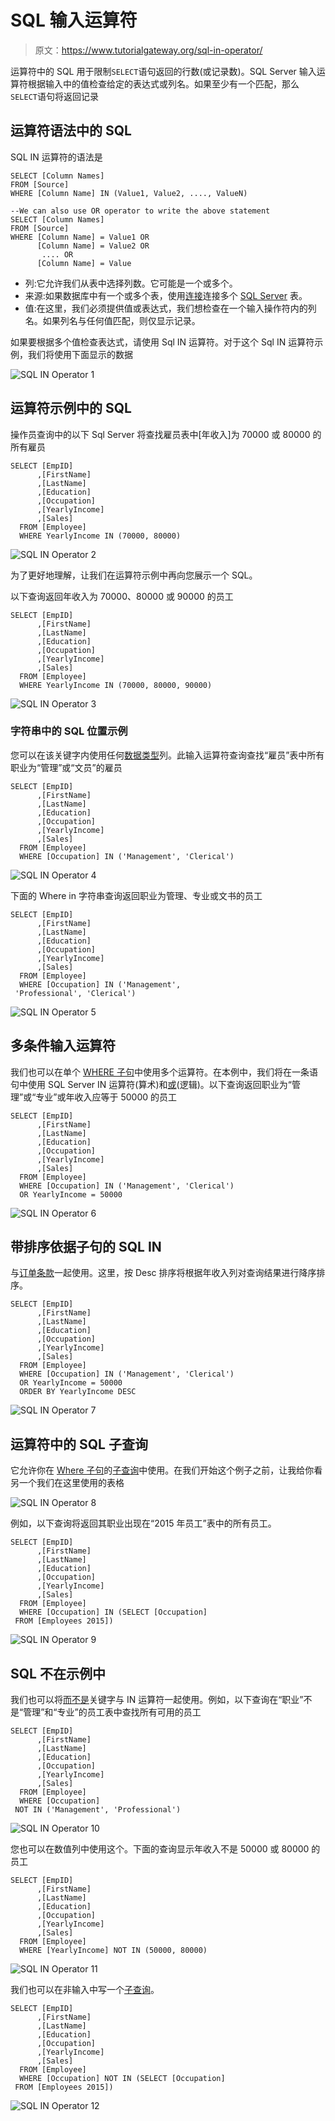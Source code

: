 # SQL 输入运算符

> 原文：<https://www.tutorialgateway.org/sql-in-operator/>

运算符中的 SQL 用于限制`SELECT`语句返回的行数(或记录数)。SQL Server 输入运算符根据输入中的值检查给定的表达式或列名。如果至少有一个匹配，那么`SELECT`语句将返回记录

## 运算符语法中的 SQL

SQL IN 运算符的语法是

```
SELECT [Column Names]
FROM [Source]
WHERE [Column Name] IN (Value1, Value2, ...., ValueN)

--We can also use OR operator to write the above statement
SELECT [Column Names]
FROM [Source]
WHERE [Column Name] = Value1 OR
      [Column Name] = Value2 OR
       .... OR
      [Column Name] = Value
```

*   列:它允许我们从表中选择列数。它可能是一个或多个。
*   来源:如果数据库中有一个或多个表，使用[连接](https://www.tutorialgateway.org/sql-joins/)连接多个 [SQL Server](https://www.tutorialgateway.org/sql/) 表。
*   值:在这里，我们必须提供值或表达式，我们想检查在一个输入操作符内的列名。如果列名与任何值匹配，则仅显示记录。

如果要根据多个值检查表达式，请使用 Sql IN 运算符。对于这个 Sql IN 运算符示例，我们将使用下面显示的数据

![SQL IN Operator 1](img/8f5e316316dadff6974b6f3afc0b04dc.png)

## 运算符示例中的 SQL

操作员查询中的以下 Sql Server 将查找雇员表中[年收入]为 70000 或 80000 的所有雇员

```
SELECT [EmpID]
      ,[FirstName]
      ,[LastName]
      ,[Education]
      ,[Occupation]
      ,[YearlyIncome]
      ,[Sales]
  FROM [Employee]
  WHERE YearlyIncome IN (70000, 80000)
```

![SQL IN Operator 2](img/d780e3f0a50cd7dea55fa00329bb4074.png)

为了更好地理解，让我们在运算符示例中再向您展示一个 SQL。

以下查询返回年收入为 70000、80000 或 90000 的员工

```
SELECT [EmpID]
      ,[FirstName]
      ,[LastName]
      ,[Education]
      ,[Occupation]
      ,[YearlyIncome]
      ,[Sales]
  FROM [Employee]
  WHERE YearlyIncome IN (70000, 80000, 90000)
```

![SQL IN Operator 3](img/a3474eed8d5dc1456755452fb398c646.png)

### 字符串中的 SQL 位置示例

您可以在该关键字内使用任何[数据类型](https://www.tutorialgateway.org/sql-data-types/)列。此输入运算符查询查找“雇员”表中所有职业为“管理”或“文员”的雇员

```
SELECT [EmpID]
      ,[FirstName]
      ,[LastName]
      ,[Education]
      ,[Occupation]
      ,[YearlyIncome]
      ,[Sales]
  FROM [Employee]
  WHERE [Occupation] IN ('Management', 'Clerical')
```

![SQL IN Operator 4](img/1d7aacf965e5c38c355b411d674423a3.png)

下面的 Where in 字符串查询返回职业为管理、专业或文书的员工

```
SELECT [EmpID]
      ,[FirstName]
      ,[LastName]
      ,[Education]
      ,[Occupation]
      ,[YearlyIncome]
      ,[Sales]
  FROM [Employee]
  WHERE [Occupation] IN ('Management', 
 'Professional', 'Clerical')
```

![SQL IN Operator 5](img/90cfa91870e0c165ea33ae7d63aa2180.png)

## 多条件输入运算符

我们也可以在单个 [WHERE 子句](https://www.tutorialgateway.org/sql-where-clause/)中使用多个运算符。在本例中，我们将在一条语句中使用 SQL Server IN 运算符(算术)和[或](https://www.tutorialgateway.org/sql-and-or-operators/)(逻辑)。以下查询返回职业为“管理”或“专业”或年收入应等于 50000 的员工

```
SELECT [EmpID]
      ,[FirstName]
      ,[LastName]
      ,[Education]
      ,[Occupation]
      ,[YearlyIncome]
      ,[Sales]
  FROM [Employee]
  WHERE [Occupation] IN ('Management', 'Clerical')
  OR YearlyIncome = 50000
```

![SQL IN Operator 6](img/ba72dde13095cc0bfc8b9ec9c5ba54c3.png)

## 带排序依据子句的 SQL IN

与[订单条款](https://www.tutorialgateway.org/sql-order-by-clause/)一起使用。这里，按 Desc 排序将根据年收入列对查询结果进行降序排序。

```
SELECT [EmpID]
      ,[FirstName]
      ,[LastName]
      ,[Education]
      ,[Occupation]
      ,[YearlyIncome]
      ,[Sales]
  FROM [Employee]
  WHERE [Occupation] IN ('Management', 'Clerical')
  OR YearlyIncome = 50000
  ORDER BY YearlyIncome DESC
```

![SQL IN Operator 7](img/cfba3b33e6219141707d0e0a564713f6.png)

## 运算符中的 SQL 子查询

它允许你在 [Where 子句](https://www.tutorialgateway.org/sql-where-clause/)的[子查询](https://www.tutorialgateway.org/sql-subquery/)中使用。在我们开始这个例子之前，让我给你看另一个我们在这里使用的表格

![SQL IN Operator 8](img/49ca7968cb6a6e95e2ac46702c063218.png)

例如，以下查询将返回其职业出现在“2015 年员工”表中的所有员工。

```
SELECT [EmpID]
      ,[FirstName]
      ,[LastName]
      ,[Education]
      ,[Occupation]
      ,[YearlyIncome]
      ,[Sales]
  FROM [Employee]
  WHERE [Occupation] IN (SELECT [Occupation] 
 FROM [Employees 2015])
```

![SQL IN Operator 9](img/4f2fd8a4a310f02bee3dd722c2016f5a.png)

## SQL 不在示例中

我们也可以将[而不是](https://www.tutorialgateway.org/sql-not-in-operator/)关键字与 IN 运算符一起使用。例如，以下查询在“职业”不是“管理”和“专业”的员工表中查找所有可用的员工

```
SELECT [EmpID]
      ,[FirstName]
      ,[LastName]
      ,[Education]
      ,[Occupation]
      ,[YearlyIncome]
      ,[Sales]
  FROM [Employee]
  WHERE [Occupation] 
 NOT IN ('Management', 'Professional')
```

![SQL IN Operator 10](img/c65802391d7a05b178bc97941b4aa62a.png)

您也可以在数值列中使用这个。下面的查询显示年收入不是 50000 或 80000 的员工

```
SELECT [EmpID]
      ,[FirstName]
      ,[LastName]
      ,[Education]
      ,[Occupation]
      ,[YearlyIncome]
      ,[Sales]
  FROM [Employee]
  WHERE [YearlyIncome] NOT IN (50000, 80000)
```

![SQL IN Operator 11](img/5404f1eea4905bcb44822e58b15e3c9e.png)

我们也可以在非输入中写一个[子查询](https://www.tutorialgateway.org/sql-subquery/)。

```
SELECT [EmpID]
      ,[FirstName]
      ,[LastName]
      ,[Education]
      ,[Occupation]
      ,[YearlyIncome]
      ,[Sales]
  FROM [Employee]
  WHERE [Occupation] NOT IN (SELECT [Occupation] 
 FROM [Employees 2015])
```

![SQL IN Operator 12](img/aca3068112143f8429c01f76463666e6.png)